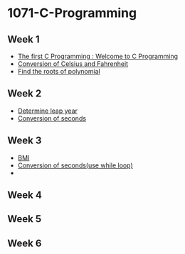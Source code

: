 # 1071-C-Programming

## Week 1

- [The first C Programming : Welcome to C Programming](https://github.com/407410116/1071-C-Programming/blob/master/w01/welcome.cpp)
- [Conversion of Celsius and Fahrenheit](https://github.com/407410116/1071-C-Programming/blob/master/w01/tempconvert.cpp)
- [Find the roots of polynomial](https://github.com/407410116/1071-C-Programming/blob/master/w01/roots.cpp)

## Week 2

- [Determine leap year](https://github.com/407410116/1071-C-Programming/blob/master/w02/leap%20year.cpp)
- [Conversion of seconds](https://github.com/407410116/1071-C-Programming/blob/master/w02/seconds.cpp)

## Week 3

- [BMI](https://github.com/407410116/1071-C-Programming/blob/master/w03/BMI%20using%20while.cpp)
- [Conversion of seconds(use while loop)](https://github.com/407410116/1071-C-Programming/blob/master/w03/Convert%20seconds%20using%20while%20loop.cpp)
- []()
## Week 4
## Week 5
## Week 6

  
<!--stackedit_data:
eyJoaXN0b3J5IjpbNTMwNTUwODc3LDczMzMwNDkwMywxNzMzND
Q1Njc3LC04MjQwMTkxMjddfQ==
-->